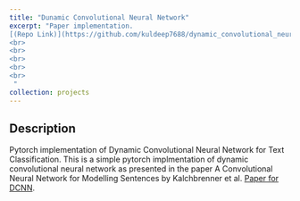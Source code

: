 ```yaml
---
title: "Dunamic Convolutional Neural Network"
excerpt: "Paper implementation.
[(Repo Link)](https://github.com/kuldeep7688/dynamic_convolutional_neural_network)<br>
<br>
<br>
<br>
<br>
<br>
 "
collection: projects
---
```


## Description
Pytorch implementation of Dynamic Convolutional Neural Network for Text Classification. This is a simple pytorch implmentation of dynamic convolutional neural network as presented in the paper A Convolutional Neural Network for Modelling Sentences by Kalchbrenner et al. [Paper for DCNN](https://arxiv.org/abs/1404.2188v1).